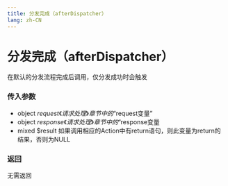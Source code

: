 ```yaml
---
title: 分发完成（afterDispatcher）
lang: zh-CN
---
```


# 分发完成（afterDispatcher）

在默认的分发流程完成后调用，仅分发成功时会触发

### 传入参数

* object $request 《请求处理》章节中的“$request变量”
* object $response 《请求处理》章节中的“$response变量
* mixed $result 如果调用相应的Action中有return语句，则此变量为return的结果，否则为NULL

### 返回

无需返回